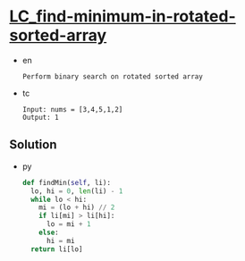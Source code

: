 # [LC_find-minimum-in-rotated-sorted-array](https://leetcode.com/problems/find-minimum-in-rotated-sorted-array)

* en

  ```en
  Perform binary search on rotated sorted array
  ```

* tc

  ```tc
  Input: nums = [3,4,5,1,2]
  Output: 1
  ```

## Solution

* py

  ```py
  def findMin(self, li):
    lo, hi = 0, len(li) - 1
    while lo < hi:
      mi = (lo + hi) // 2
      if li[mi] > li[hi]:
        lo = mi + 1
      else:
        hi = mi
    return li[lo]
  ```
